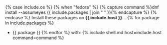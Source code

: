 {% case include.os %}
  {% when "fedora" %}
    {% capture command %}dnf install --assumeyes {{ include.packages | join " " }}{% endcapture %}
{% endcase %}
Install these packages on **{{ include.host }}**...
{% for package in include.packages %}
- {{ package }}
{% endfor %}
with:
{% include shell.md host=include.host command=command %}
